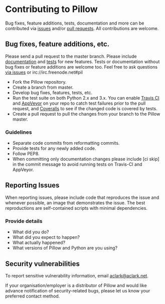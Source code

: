 # Contributing to Pillow

Bug fixes, feature additions, tests, documentation and more can be contributed via [issues](https://github.com/python-pillow/Pillow/issues) and/or [pull requests](https://github.com/python-pillow/Pillow/pulls). All contributions are welcome.

## Bug fixes, feature additions, etc.

Please send a pull request to the master branch. Please include [documentation](https://pillow.readthedocs.io) and [tests](Tests/README.rst) for new features. Tests or documentation without bug fixes or feature additions are welcome too. Feel free to ask questions [via issues](https://github.com/python-pillow/Pillow/issues/new) or irc://irc.freenode.net#pil

- Fork the Pillow repository.
- Create a branch from master.
- Develop bug fixes, features, tests, etc.
- Run the test suite on both Python 2.x and 3.x. You can enable [Travis CI](https://travis-ci.org/profile/) and [AppVeyor](https://ci.appveyor.com/projects/new) on your repo to catch test failures prior to the pull request, and [Coveralls](https://coveralls.io/repos/new) to see if the changed code is covered by tests.
- Create a pull request to pull the changes from your branch to the Pillow master.

### Guidelines

- Separate code commits from reformatting commits.
- Provide tests for any newly added code.
- Follow PEP8.
- When committing only documentation changes please include [ci skip] in the commit message to avoid running tests on Travis-CI and AppVeyor.

## Reporting Issues

When reporting issues, please include code that reproduces the issue and whenever possible, an image that demonstrates the issue. The best reproductions are self-contained scripts with minimal dependencies.

### Provide details

- What did you do?
- What did you expect to happen?
- What actually happened?
- What versions of Pillow and Python are you using?

## Security vulnerabilities

To report sensitive vulnerability information, email aclark@aclark.net.

If your organisation/employer is a distributor of Pillow and would like advance notification of security-related bugs, please let us know your preferred contact method.
